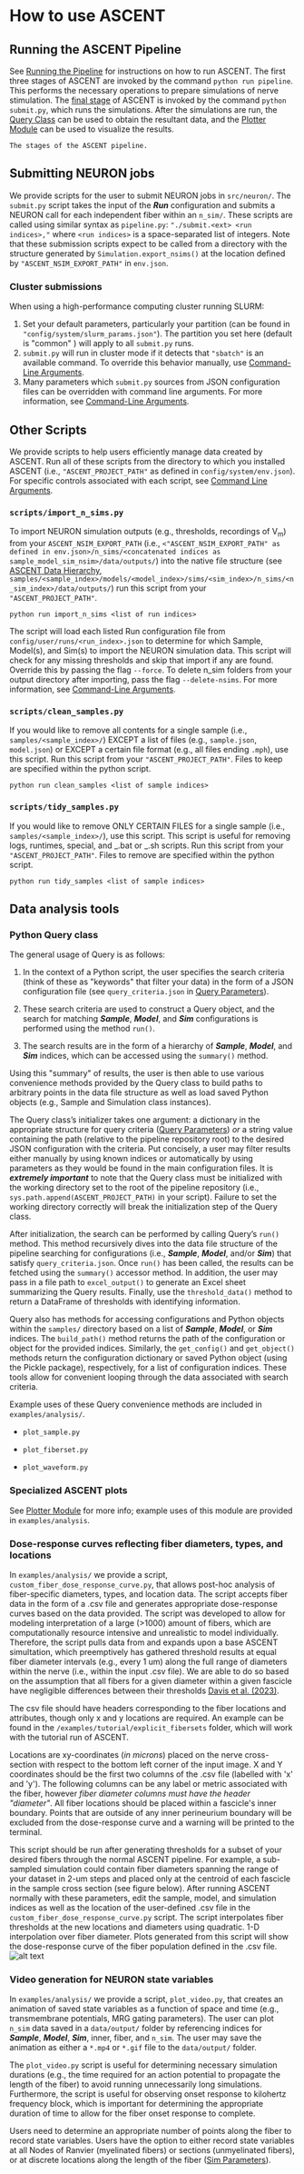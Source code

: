 # How to use ASCENT

## Running the ASCENT Pipeline

See [Running the Pipeline](../Getting_Started.md#setting-up-a-run-of-ascent) for instructions on how to run ASCENT.
The first three stages of ASCENT are invoked by the command `python run pipeline`.
This performs the necessary operations to prepare simulations of nerve stimulation.
The [final stage](#submitting-neuron-jobs) of ASCENT is invoked by the command `python submit.py`, which runs the simulations.
After the simulations are run, the [Query Class](#data-analysis-tools) can be used to obtain the resultant data,
and the [Plotter Module](plotter.rst) can be used to visualize the results.
```{figure} ../uploads/pipeline_stages.png
The stages of the ASCENT pipeline.
```

## Submitting NEURON jobs

We provide scripts for the user to submit NEURON jobs in `src/neuron/`.
The `submit.py` script takes the input of the **_Run_**
configuration and submits a NEURON call for each independent fiber
within an `n_sim/`. These scripts are called using similar syntax as
`pipeline.py`: `"./submit.<ext> <run indices>,"` where `<run indices>` is a space-separated list of integers. Note that these
submission scripts expect to be called from a directory with the
structure generated by `Simulation.export_nsims()` at the location
defined by `"ASCENT_NSIM_EXPORT_PATH"` in `env.json`.

### Cluster submissions

When using a high-performance computing cluster running SLURM:

1. Set your default parameters, particularly your partition (can be found in
   `"config/system/slurm_params.json"`). The partition you set here (default is "common"
   ) will apply to all `submit.py` runs.
2. `submit.py` will run in cluster mode if it detects that `"sbatch"` is an available command. To override this behavior manually, use [Command-Line Arguments](command_line_args).
3. Many parameters which `submit.py` sources from JSON configuration files can be overridden with command line arguments. For more information, see [Command-Line Arguments](command_line_args).

## Other Scripts

We provide scripts to help users efficiently manage data created by ASCENT. Run all of these scripts from the directory
to which you installed ASCENT (i.e., `"ASCENT_PROJECT_PATH"` as defined in `config/system/env.json`). For specific controls associated with each script, see [Command Line Arguments](command_line_args).

### `scripts/import_n_sims.py`

To import NEURON simulation outputs (e.g., thresholds, recordings of V<sub>m</sub>) from your `ASCENT_NSIM_EXPORT_PATH`
(i.e., `<"ASCENT_NSIM_EXPORT_PATH" as defined in env.json>/n_sims/<concatenated indices as sample_model_sim_nsim>/data/outputs/`) into the native file structure
(see [ASCENT Data Hierarchy](../Data_Hierarchy), `samples/<sample_index>/models/<model_index>/sims/<sim_index>/n_sims/<n_sim_index>/data/outputs/`)
run this script from your `"ASCENT_PROJECT_PATH"`.

`python run import_n_sims <list of run indices>`

The script will load each listed Run configuration file from `config/user/runs/<run_index>.json` to determine for which
Sample, Model(s), and Sim(s) to import the NEURON simulation data. This script will check for any missing thresholds and skip that import if any are found. Override this by passing the flag `--force`. To delete n_sim folders from your output directory after importing, pass the flag `--delete-nsims`. For more information, see [Command-Line Arguments](command_line_args).

### `scripts/clean_samples.py`

If you would like to remove all contents for a single sample (i.e., `samples/<sample_index>/`) EXCEPT a list of files
(e.g., `sample.json`, `model.json`) or EXCEPT a certain file format (e.g., all files ending `.mph`), use this script.
Run this script from your `"ASCENT_PROJECT_PATH"`. Files to keep are specified within the python script.

`python run clean_samples <list of sample indices>`

### `scripts/tidy_samples.py`

If you would like to remove ONLY CERTAIN FILES for a single sample (i.e., `samples/<sample_index>/`), use this script.
This script is useful for removing logs, runtimes, special,
and \_.bat or \_.sh scripts. Run this script from your `"ASCENT_PROJECT_PATH"`. Files to remove are specified within the python script.

`python run tidy_samples <list of sample indices>`

## Data analysis tools

### Python Query class

The general usage of Query is as follows:

1. In the context of a Python script, the user specifies the search
    criteria (think of these as "keywords" that filter your data) in the
    form of a JSON configuration file (see `query_criteria.json` in [Query Parameters](../JSON/JSON_parameters/query_criteria)).

2. These search criteria are used to construct a Query object, and the
    search for matching **_Sample_**, **_Model_**, and **_Sim_**
    configurations is performed using the method `run()`.

3. The search results are in the form of a hierarchy of **_Sample_**,
    **_Model_**, and **_Sim_** indices, which can be accessed using the
    `summary()` method.

Using this "summary" of results, the user is then able to use various
convenience methods provided by the Query class to build paths to
arbitrary points in the data file structure as well as load saved Python
objects (e.g., Sample and Simulation class instances).

The Query class’s initializer takes one argument: a dictionary in the
appropriate structure for query criteria ([Query Parameters](../JSON/JSON_parameters/query_criteria)) _or_ a string value containing
the path (relative to the pipeline repository root) to the desired JSON
configuration with the criteria. Put concisely, a user may filter
results either manually by using known indices or automatically by using
parameters as they would be found in the main configuration files. It is
**_extremely important_** to note that the Query class must be
initialized with the working directory set to the root of the pipeline
repository (i.e., `sys.path.append(ASCENT_PROJECT_PATH)` in your
script). Failure to set the working directory correctly will break the
initialization step of the Query class.

After initialization, the search can be performed by calling Query’s
`run()` method. This method recursively dives into the data file structure
of the pipeline searching for configurations (i.e., **_Sample_**,
**_Model_**, and/or **_Sim_**) that satisfy `query_criteria.json`. Once
`run()` has been called, the results can be fetched using the `summary()`
accessor method. In addition, the user may pass in a file path to
`excel_output()` to generate an Excel sheet summarizing the Query
results. Finally, use the `threshold_data()` method to return a DataFrame
of thresholds with identifying information.

Query also has methods for accessing configurations and Python objects
within the `samples/` directory based on a list of **_Sample_**,
**_Model_**, or **_Sim_** indices. The `build_path()` method returns the
path of the configuration or object for the provided indices. Similarly,
the `get_config()` and `get_object()` methods return the configuration
dictionary or saved Python object (using the Pickle package),
respectively, for a list of configuration indices. These tools allow for
convenient looping through the data associated with search criteria.

Example uses of these Query
convenience methods are included in `examples/analysis/`.

- `plot_sample.py`

- `plot_fiberset.py`

- `plot_waveform.py`

### Specialized ASCENT plots

See [Plotter Module](plotter.rst) for more info; example uses of this module
are provided in `examples/analysis`.

### Dose-response curves reflecting fiber diameters, types, and locations

In `examples/analysis/` we provide a script, `custom_fiber_dose_response_curve.py`,
that allows post-hoc analysis of fiber-specific diameters, types, and location data.
The script accepts fiber data in the form of a .csv file and generates appropriate
dose-response curves based on the data provided. The script was developed to allow
for modeling interpretation of a large (>1000) amount of fibers, which are
computationally resource intensive and unrealistic to model individually. Therefore,
the script pulls data from and expands upon a base ASCENT simultation, which
preemptively has gathered threshold results at equal fiber diameter intervals
(e.g., every 1 um) along the full range of diameters within the nerve (i.e., within
the input .csv file). We are able to do so based on the assumption that all fibers
for a given diameter within a given fascicle have negligible differences between
their thresholds [Davis et al. (2023)](https://doi.org/10.1088/1741-2552/acc42b).

The csv file should have headers corresponding to the fiber
locations and attributes, though only x and y locations
are required. An example can be found in the
`/examples/tutorial/explicit_fibersets` folder, which will work with the tutorial
run of ASCENT.

Locations are xy-coordinates (_in microns_) placed on the nerve cross-section with
respect to the bottom left corner of the input image. X and Y coordinates should be
the first two columns of the .csv file (labelled with 'x' and 'y'). The following
columns can be any label or metric associated with the fiber, however _fiber
diameter columns must have the header "diameter"_. All fiber locations should be
placed within a fascicle's inner boundary. Points that are outside of any inner
perineurium boundary will be excluded from the dose-response curve and a warning
will be printed to the terminal.

This script should be run after generating thresholds for a subset of your desired fibers
through the normal ASCENT pipeline. For example, a sub-sampled simulation could contain
fiber diameters spanning the range of your dataset in 2-um steps and placed only at the centroid
of each fascicle in the sample cross section (see figure below). After running ASCENT normally with these parameters,
edit the sample, model, and simulation indices as well as the location of the user-defined .csv file
in the `custom_fiber_dose_response_curve.py` script. The
script interpolates fiber thresholds at the new locations and diameters using quadratic.
1-D interpolation over fiber diameter.
Plots generated from this script will show the dose-response curve of the fiber population
defined in the .csv file. ![alt text](/uploads/fiber_diam_thresholds.png)

### Video generation for NEURON state variables

In `examples/analysis/` we provide a script, `plot_video.py`, that creates
an animation of saved state variables as a function of space and time
(e.g., transmembrane potentials, MRG gating parameters). The user can
plot `n_sim` data saved in a `data/output/` folder by referencing indices
for **_Sample_**, **_Model_**, **_Sim_**, inner, fiber, and `n_sim`. The
user may save the animation as either a `*.mp4` or `*.gif` file to the
`data/output/` folder.

The `plot_video.py` script is useful for determining necessary simulation
durations (e.g., the time required for an action potential to propagate
the length of the fiber) to avoid running unnecessarily long
simulations. Furthermore, the script is useful for observing onset
response to kilohertz frequency block, which is important for
determining the appropriate duration of time to allow for the fiber
onset response to complete.

Users need to determine an appropriate number of points along the fiber
to record state variables. Users have the option to either record state
variables at all Nodes of Ranvier (myelinated fibers) or sections
(unmyelinated fibers), or at discrete locations along the length of the
fiber ([Sim Parameters](../JSON/JSON_parameters/sim)).

